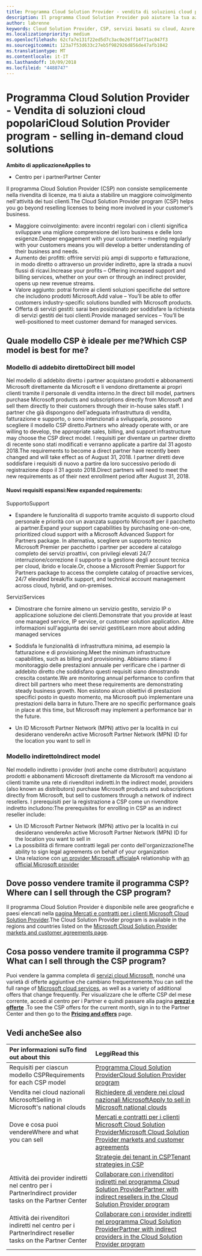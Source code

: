 ```yaml
---
title: Programma Cloud Solution Provider - vendita di soluzioni cloud popolari | Centro per i partner
description: Il programma Cloud Solution Provider può aiutare la tua azienda ad acquisire nuovi clienti e nuove competenze.
author: labrenne
keywords: Cloud Solution Provider, CSP, servizi basati su cloud, Azure, Office 365, Dynamics, partner CSP, vendere in CSP, partner diretto, partner CSP diretto, rivenditore CSP indiretto, CSP diretto, CSP indiretto, modello diretto, modello indiretto, rivenditore indiretto, provider indiretto, provider, server di distribuzione, programma cloud solution provider
ms.localizationpriority: medium
ms.openlocfilehash: 62cfa7e131f22ed5d7c3ac0e26ff14f71ac047f3
ms.sourcegitcommit: 123a7f53d633c27eb5f982926d856de47afb1042
ms.translationtype: MT
ms.contentlocale: it-IT
ms.lasthandoff: 10/09/2018
ms.locfileid: "4488747"
---
```

# <a name="cloud-solution-provider-program---selling-in-demand-cloud-solutions"></a><span data-ttu-id="77b9f-104">Programma Cloud Solution Provider - Vendita di soluzioni cloud popolari</span><span class="sxs-lookup"><span data-stu-id="77b9f-104">Cloud Solution Provider program - selling in-demand cloud solutions</span></span> 

**<span data-ttu-id="77b9f-105">Ambito di applicazione</span><span class="sxs-lookup"><span data-stu-id="77b9f-105">Applies to</span></span>**

-  <span data-ttu-id="77b9f-106">Centro per i partner</span><span class="sxs-lookup"><span data-stu-id="77b9f-106">Partner Center</span></span>

<span data-ttu-id="77b9f-107">Il programma Cloud Solution Provider (CSP) non consiste semplicemente nella rivendita di licenze, ma ti aiuta a stabilire un maggiore coinvolgimento nell'attività dei tuoi clienti.</span><span class="sxs-lookup"><span data-stu-id="77b9f-107">The Cloud Solution Provider program (CSP) helps you go beyond reselling licenses to being more involved in your customer’s business.</span></span>
 
- <span data-ttu-id="77b9f-108">Maggiore coinvolgimento: avere incontri regolari con i clienti significa sviluppare una migliore comprensione del loro business e delle loro esigenze.</span><span class="sxs-lookup"><span data-stu-id="77b9f-108">Deeper engagement with your customers – meeting regularly with your customers means you will develop a better understanding of their business and needs.</span></span>
- <span data-ttu-id="77b9f-109">Aumento dei profitti: offrire servizi più ampi di supporto e fatturazione, in modo diretto o attraverso un provider indiretto, apre la strada a nuovi flussi di ricavi.</span><span class="sxs-lookup"><span data-stu-id="77b9f-109">Increase your profits – Offering increased support and billing services, whether on your own or through an indirect provider, opens up new revenue streams.</span></span>  
- <span data-ttu-id="77b9f-110">Valore aggiunto: potrai fornire ai clienti soluzioni specifiche del settore che includono prodotti Microsoft.</span><span class="sxs-lookup"><span data-stu-id="77b9f-110">Add value – You’ll be able to offer customers industry-specific solutions bundled with Microsoft products.</span></span>
- <span data-ttu-id="77b9f-111">Offerta di servizi gestiti: sarai ben posizionato per soddisfare la richiesta di servizi gestiti dei tuoi clienti.</span><span class="sxs-lookup"><span data-stu-id="77b9f-111">Provide managed services – You’ll be well-positioned to meet customer demand for managed services.</span></span> 

## <a name="which-csp-model-is-best-for-me"></a><span data-ttu-id="77b9f-112">Quale modello CSP è ideale per me?</span><span class="sxs-lookup"><span data-stu-id="77b9f-112">Which CSP model is best for me?</span></span>

### <a name="direct-bill-model"></a><span data-ttu-id="77b9f-113">Modello di addebito diretto</span><span class="sxs-lookup"><span data-stu-id="77b9f-113">Direct bill model</span></span>

 <span data-ttu-id="77b9f-114">Nel modello di addebito diretto i partner acquistano prodotti e abbonamenti Microsoft direttamente da Microsoft e li vendono direttamente ai propri clienti tramite il personale di vendita interno.</span><span class="sxs-lookup"><span data-stu-id="77b9f-114">In the direct bill model, partners purchase Microsoft products and subscriptions directly from Microsoft and sell them directly to their customers through their in-house sales staff.</span></span> <span data-ttu-id="77b9f-115">I partner che già dispongono dell'adeguata infrastruttura di vendita, fatturazione e supporto, o sono intenzionati a svilupparla, possono scegliere il modello CSP diretto.</span><span class="sxs-lookup"><span data-stu-id="77b9f-115">Partners who already operate with, or are willing to develop, the appropriate sales, billing, and support infrastructure may choose the CSP direct model.</span></span> <span data-ttu-id="77b9f-116">I requisiti per diventare un partner diretto di recente sono stati modificati e verranno applicate a partire dal 31 agosto 2018.</span><span class="sxs-lookup"><span data-stu-id="77b9f-116">The requirements to become a direct partner have recently been changed and will take effect as of August 31, 2018.</span></span> <span data-ttu-id="77b9f-117">I partner diretti deve soddisfare i requisiti di nuovo a partire da loro successivo periodo di registrazione dopo il 31 agosto 2018.</span><span class="sxs-lookup"><span data-stu-id="77b9f-117">Direct partners will need to meet the new requirements as of their next enrollment period after August 31, 2018.</span></span>


#### <a name="new-expanded-requirements"></a><span data-ttu-id="77b9f-118">Nuovi requisiti espansi:</span><span class="sxs-lookup"><span data-stu-id="77b9f-118">New expanded requirements:</span></span>

<span data-ttu-id="77b9f-119">Supporto</span><span class="sxs-lookup"><span data-stu-id="77b9f-119">Support</span></span>
- <span data-ttu-id="77b9f-120">Espandere le funzionalità di supporto tramite acquisto di supporto cloud personale e priorità con un avanzata supporto Microsoft per il pacchetto ai partner.</span><span class="sxs-lookup"><span data-stu-id="77b9f-120">Expand your support capabilities by purchasing one-on-one, prioritized cloud support with a Microsoft Advanced Support for Partners package.</span></span> <span data-ttu-id="77b9f-121">In alternativa, scegliere un supporto tecnico Microsoft Premier per pacchetto i partner per accedere al catalogo completo dei servizi proattivi, con privilegi elevati 24/7 interruzione/correzione il supporto e la gestione degli account tecnica per cloud, ibrido e locale.</span><span class="sxs-lookup"><span data-stu-id="77b9f-121">Or, choose a Microsoft Premier Support for Partners package to access the complete catalog of proactive services, 24/7 elevated break/fix support, and technical account management across cloud, hybrid, and on-premises.</span></span> 

<span data-ttu-id="77b9f-122">Servizi</span><span class="sxs-lookup"><span data-stu-id="77b9f-122">Services</span></span>

- <span data-ttu-id="77b9f-123">Dimostrare che fornire almeno un servizio gestito, servizio IP o applicazione soluzione dei clienti.</span><span class="sxs-lookup"><span data-stu-id="77b9f-123">Demonstrate that you provide at least one managed service, IP service, or customer solution application.</span></span> <span data-ttu-id="77b9f-124">Altre informazioni sull'aggiunta dei servizi gestiti</span><span class="sxs-lookup"><span data-stu-id="77b9f-124">Learn more about adding managed services</span></span>

- <span data-ttu-id="77b9f-125">Soddisfa le funzionalità di infrastruttura minima, ad esempio la fatturazione e di provisioning.</span><span class="sxs-lookup"><span data-stu-id="77b9f-125">Meet the minimum infrastructure capabilities, such as billing and provisioning.</span></span>
<span data-ttu-id="77b9f-126">Abbiamo stiamo il monitoraggio delle prestazioni annuale per verificare che i partner di addebito diretto che soddisfano questi requisiti siano dimostrando crescita costante.</span><span class="sxs-lookup"><span data-stu-id="77b9f-126">We are monitoring annual performance to confirm that direct bill partners who meet these requirements are demonstrating steady business growth.</span></span> <span data-ttu-id="77b9f-127">Non esistono alcun obiettivi di prestazioni specifici posto in questo momento, ma Microsoft può implementare una prestazioni della barra in futuro.</span><span class="sxs-lookup"><span data-stu-id="77b9f-127">There are no specific performance goals in place at this time, but Microsoft may implement a performance bar in the future.</span></span> 

- <span data-ttu-id="77b9f-128">Un ID Microsoft Partner Network (MPN) attivo per la località in cui desiderano vendere</span><span class="sxs-lookup"><span data-stu-id="77b9f-128">An active Microsoft Partner Network (MPN) ID for the location you want to sell in</span></span>


### <a name="indirect-model"></a><span data-ttu-id="77b9f-129">Modello indiretto</span><span class="sxs-lookup"><span data-stu-id="77b9f-129">Indirect model</span></span>

<span data-ttu-id="77b9f-130">Nel modello indiretto i provider (noti anche come distributori) acquistano prodotti e abbonamenti Microsoft direttamente da Microsoft ma vendono ai clienti tramite una rete di rivenditori indiretti.</span><span class="sxs-lookup"><span data-stu-id="77b9f-130">In the indirect model, providers (also known as distributors) purchase Microsoft products and subscriptions directly from Microsoft, but sell to customers through a network of indirect resellers.</span></span> <span data-ttu-id="77b9f-131">I prerequisiti per la registrazione a CSP come un rivenditore indiretto includono:</span><span class="sxs-lookup"><span data-stu-id="77b9f-131">The prerequisites for enrolling in CSP as an indirect reseller include:</span></span>

- <span data-ttu-id="77b9f-132">Un ID Microsoft Partner Network (MPN) attivo per la località in cui desiderano vendere</span><span class="sxs-lookup"><span data-stu-id="77b9f-132">An active Microsoft Partner Network (MPN) ID for the location you want to sell in</span></span>
- <span data-ttu-id="77b9f-133">La possibilità di firmare contratti legali per conto dell'organizzazione</span><span class="sxs-lookup"><span data-stu-id="77b9f-133">The ability to sign legal agreements on behalf of your organization</span></span>
- <span data-ttu-id="77b9f-134">Una relazione con [un provider Microsoft ufficiale](https://partnercenter.microsoft.com/partner/find-a-provider)</span><span class="sxs-lookup"><span data-stu-id="77b9f-134">A relationship with [an official Microsoft provider](https://partnercenter.microsoft.com/partner/find-a-provider)</span></span>


## <a name="where-can-i-sell-through-the-csp-program"></a><span data-ttu-id="77b9f-135">Dove posso vendere tramite il programma CSP?</span><span class="sxs-lookup"><span data-stu-id="77b9f-135">Where can I sell through the CSP program?</span></span>

<span data-ttu-id="77b9f-136">Il programma Cloud Solution Provider è disponibile nelle aree geografiche e paesi elencati nella [pagina Mercati e contratti per i clienti Microsoft Cloud Solution Provider](agreements.md).</span><span class="sxs-lookup"><span data-stu-id="77b9f-136">The Cloud Solution Provider program is available in the regions and countries listed on the [Microsoft Cloud Solution Provider markets and customer agreements page](agreements.md).</span></span>  

## <a name="what-can-i-sell-through-the-csp-program"></a><span data-ttu-id="77b9f-137">Cosa posso vendere tramite il programma CSP?</span><span class="sxs-lookup"><span data-stu-id="77b9f-137">What can I sell through the CSP program?</span></span>

<span data-ttu-id="77b9f-138">Puoi vendere la gamma completa di [servizi cloud Microsoft](https://partner.microsoft.com/cloud-solution-provider/products-and-services), nonché una varietà di offerte aggiuntive che cambiano frequentemente.</span><span class="sxs-lookup"><span data-stu-id="77b9f-138">You can sell the full range of [Microsoft cloud services](https://partner.microsoft.com/cloud-solution-provider/products-and-services), as well as a variety of additional offers that change frequently.</span></span> <span data-ttu-id="77b9f-139">Per visualizzare che le offerte CSP del mese corrente, accedi al centro per i Partner e quindi passare alla pagina [**prezzi e offerte**](https://partnercenter.microsoft.com/pcv/sales) .</span><span class="sxs-lookup"><span data-stu-id="77b9f-139">To see the CSP offers for the current month, sign in to the Partner Center and then go to the [**Pricing and offers**](https://partnercenter.microsoft.com/pcv/sales) page.</span></span>

## <a name="see-also"></a><span data-ttu-id="77b9f-140">Vedi anche</span><span class="sxs-lookup"><span data-stu-id="77b9f-140">See also</span></span> 


|**<span data-ttu-id="77b9f-141">Per informazioni su</span><span class="sxs-lookup"><span data-stu-id="77b9f-141">To find out about this</span></span>**   |**<span data-ttu-id="77b9f-142">Leggi</span><span class="sxs-lookup"><span data-stu-id="77b9f-142">Read this</span></span>**   |
|:---------------------------|:--------------------|
|<span data-ttu-id="77b9f-143">Requisiti per ciascun modello CSP</span><span class="sxs-lookup"><span data-stu-id="77b9f-143">Requirements for each CSP model</span></span>   | [<span data-ttu-id="77b9f-144">Programma Cloud Solution Provider</span><span class="sxs-lookup"><span data-stu-id="77b9f-144">Cloud Solution Provider program</span></span>](https://partnercenter.microsoft.com/partner/cloud-solution-provider)|
|<span data-ttu-id="77b9f-145">Vendita nei cloud nazionali Microsoft</span><span class="sxs-lookup"><span data-stu-id="77b9f-145">Selling in Microsoft's national clouds</span></span>   | [<span data-ttu-id="77b9f-146">Richiedere di vendere nei cloud nazionali Microsoft</span><span class="sxs-lookup"><span data-stu-id="77b9f-146">Apply to sell in Microsoft national clouds</span></span>](csp-national-clouds-overview.md)|
|<span data-ttu-id="77b9f-147">Dove e cosa puoi vendere</span><span class="sxs-lookup"><span data-stu-id="77b9f-147">Where and what you can sell</span></span>   |[<span data-ttu-id="77b9f-148">Mercati e contratti per i clienti Microsoft Cloud Solution Provider</span><span class="sxs-lookup"><span data-stu-id="77b9f-148">Microsoft Cloud Solution Provider markets and customer agreements</span></span>](agreements.md)|
|  | [<span data-ttu-id="77b9f-149">Strategie dei tenant in CSP</span><span class="sxs-lookup"><span data-stu-id="77b9f-149">Tenant strategies in CSP</span></span>](regional-authorization-overview.md)
|<span data-ttu-id="77b9f-150">Attività dei provider indiretti nel centro per i Partner</span><span class="sxs-lookup"><span data-stu-id="77b9f-150">Indirect provider tasks on the Partner Center</span></span>  |[<span data-ttu-id="77b9f-151">Collaborare con i rivenditori indiretti nel programma Cloud Solution Provider</span><span class="sxs-lookup"><span data-stu-id="77b9f-151">Partner with indirect resellers in the Cloud Solution Provider program</span></span>](indirect-provider-tasks-in-partner-center.md)|
|<span data-ttu-id="77b9f-152">Attività dei rivenditori indiretti nel centro per i Partner</span><span class="sxs-lookup"><span data-stu-id="77b9f-152">Indirect reseller tasks on the Partner Center</span></span>   |[<span data-ttu-id="77b9f-153">Collaborare con i provider indiretti nel programma Cloud Solution Provider</span><span class="sxs-lookup"><span data-stu-id="77b9f-153">Partner with indirect providers in the Cloud Solution Provider program</span></span>](indirect-reseller-tasks-in-partner-center.md)|
